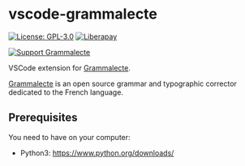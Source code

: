 # vscode-grammalecte

[![License: GPL-3.0](https://img.shields.io/github/license/GreatWizard/vscode-grammalecte)](https://github.com/GreatWizard/vscode-grammalecte/blob/master/LICENSE.md)
[![Liberapay](http://img.shields.io/liberapay/patrons/GreatWizard.svg?logo=liberapay)](https://liberapay.com/GreatWizard/)

[![Support Grammalecte](https://img.shields.io/badge/support-grammalecte-blue)](https://grammalecte.net/#support)

VSCode extension for [Grammalecte](https://grammalecte.net/).

[Grammalecte](https://grammalecte.net/) is an open source grammar and typographic corrector dedicated to the French language.

## Prerequisites

You need to have on your computer:

- Python3: https://www.python.org/downloads/

